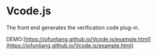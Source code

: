 # Vcode.js
The front end generates the verification code plug-in.

DEMO:[https://jofunliang.github.io/Vcode.js/example.html](https://jofunliang.github.io/Vcode.js/example.html)
